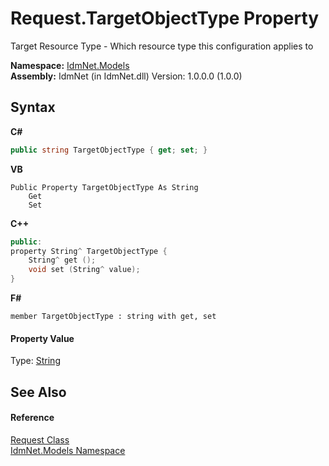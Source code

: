 # Request.TargetObjectType Property 
 

Target Resource Type - Which resource type this configuration applies to

**Namespace:**&nbsp;<a href="N_IdmNet_Models">IdmNet.Models</a><br />**Assembly:**&nbsp;IdmNet (in IdmNet.dll) Version: 1.0.0.0 (1.0.0)

## Syntax

**C#**<br />
``` C#
public string TargetObjectType { get; set; }
```

**VB**<br />
``` VB
Public Property TargetObjectType As String
	Get
	Set
```

**C++**<br />
``` C++
public:
property String^ TargetObjectType {
	String^ get ();
	void set (String^ value);
}
```

**F#**<br />
``` F#
member TargetObjectType : string with get, set

```


#### Property Value
Type: <a href="http://msdn2.microsoft.com/en-us/library/s1wwdcbf" target="_blank">String</a>

## See Also


#### Reference
<a href="T_IdmNet_Models_Request">Request Class</a><br /><a href="N_IdmNet_Models">IdmNet.Models Namespace</a><br />